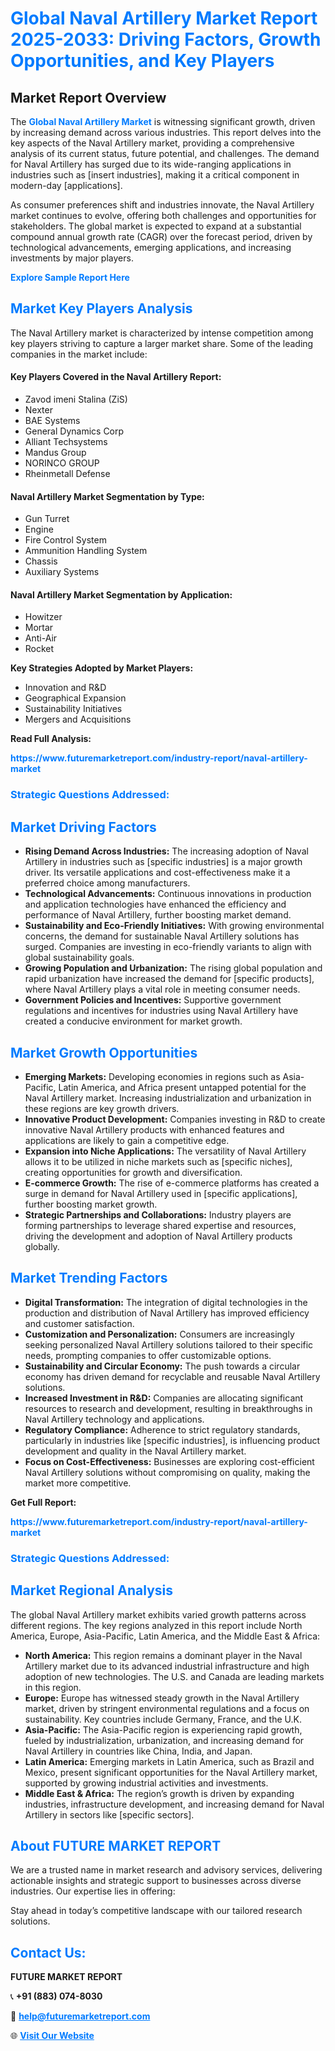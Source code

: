 <h1 style="color: #007BFF;">Global Naval Artillery Market Report 2025-2033: Driving Factors, Growth Opportunities, and Key Players</h1>

<section id="overview">
<h2>Market Report Overview</h2>
<p>The <a href="https://www.futuremarketreport.com/industry-report/naval-artillery-market" style="color: #007BFF; text-decoration: none;"><strong>Global Naval Artillery Market</strong></a> is witnessing significant growth, driven by increasing demand across various industries. This report delves into the key aspects of the Naval Artillery market, providing a comprehensive analysis of its current status, future potential, and challenges. The demand for Naval Artillery has surged due to its wide-ranging applications in industries such as [insert industries], making it a critical component in modern-day [applications].</p>
<p>As consumer preferences shift and industries innovate, the Naval Artillery market continues to evolve, offering both challenges and opportunities for stakeholders. The global market is expected to expand at a substantial compound annual growth rate (CAGR) over the forecast period, driven by technological advancements, emerging applications, and increasing investments by major players.</p>
</section>

<section id="overview">
<p><a href="https://www.futuremarketreport.com/request-sample/reportId=64309" style="color: #007BFF; text-decoration: none;"><strong>Explore Sample Report Here</strong></a></p>
</section>

<section id="key-players">
<h2 style="color: #007BFF;">Market Key Players Analysis</h2>
<p>The Naval Artillery market is characterized by intense competition among key players striving to capture a larger market share. Some of the leading companies in the market include:</p>
<h4>Key Players Covered in the Naval Artillery Report:</h4>
<ul><li>Zavod imeni Stalina (ZiS)</li><li>Nexter</li><li>BAE Systems</li><li>General Dynamics Corp</li><li>Alliant Techsystems</li><li>Mandus Group</li><li>NORINCO GROUP</li><li>Rheinmetall Defense</li></ul>
<h4>Naval Artillery Market Segmentation by Type:</h4>
<ul><li>Gun Turret</li><li>Engine</li><li>Fire Control System</li><li>Ammunition Handling System</li><li>Chassis</li><li>Auxiliary Systems</li></ul>

<h4>Naval Artillery Market Segmentation by Application:</h4>
<ul><li>Howitzer</li><li>Mortar</li><li>Anti-Air</li><li>Rocket</li></ul>
<p><strong>Key Strategies Adopted by Market Players:</strong></p>
<ul>
<li>Innovation and R&D</li>
<li>Geographical Expansion</li>
<li>Sustainability Initiatives</li>
<li>Mergers and Acquisitions</li>
</ul>
</section>

<section>
<p><strong>Read Full Analysis: </strong></p><a href="https://www.futuremarketreport.com/industry-report/naval-artillery-market" style="color: #007BFF; text-decoration: none;"><strong>https://www.futuremarketreport.com/industry-report/naval-artillery-market</strong></a>
<h3 style="color: #007BFF;">Strategic Questions Addressed:</h3>
</section>

<section id="driving-factors">
<h2 style="color: #007BFF;">Market Driving Factors</h2>
<ul>
<li><strong>Rising Demand Across Industries:</strong> The increasing adoption of Naval Artillery in industries such as [specific industries] is a major growth driver. Its versatile applications and cost-effectiveness make it a preferred choice among manufacturers.</li>
<li><strong>Technological Advancements:</strong> Continuous innovations in production and application technologies have enhanced the efficiency and performance of Naval Artillery, further boosting market demand.</li>
<li><strong>Sustainability and Eco-Friendly Initiatives:</strong> With growing environmental concerns, the demand for sustainable Naval Artillery solutions has surged. Companies are investing in eco-friendly variants to align with global sustainability goals.</li>
<li><strong>Growing Population and Urbanization:</strong> The rising global population and rapid urbanization have increased the demand for [specific products], where Naval Artillery plays a vital role in meeting consumer needs.</li>
<li><strong>Government Policies and Incentives:</strong> Supportive government regulations and incentives for industries using Naval Artillery have created a conducive environment for market growth.</li>
</ul>
</section>

<section id="growth-opportunities">
<h2 style="color: #007BFF;">Market Growth Opportunities</h2>
<ul>
<li><strong>Emerging Markets:</strong> Developing economies in regions such as Asia-Pacific, Latin America, and Africa present untapped potential for the Naval Artillery market. Increasing industrialization and urbanization in these regions are key growth drivers.</li>
<li><strong>Innovative Product Development:</strong> Companies investing in R&D to create innovative Naval Artillery products with enhanced features and applications are likely to gain a competitive edge.</li>
<li><strong>Expansion into Niche Applications:</strong> The versatility of Naval Artillery allows it to be utilized in niche markets such as [specific niches], creating opportunities for growth and diversification.</li>
<li><strong>E-commerce Growth:</strong> The rise of e-commerce platforms has created a surge in demand for Naval Artillery used in [specific applications], further boosting market growth.</li>
<li><strong>Strategic Partnerships and Collaborations:</strong> Industry players are forming partnerships to leverage shared expertise and resources, driving the development and adoption of Naval Artillery products globally.</li>
</ul>
</section>

<section id="trending-factors">
<h2 style="color: #007BFF;">Market Trending Factors</h2>
<ul>
<li><strong>Digital Transformation:</strong> The integration of digital technologies in the production and distribution of Naval Artillery has improved efficiency and customer satisfaction.</li>
<li><strong>Customization and Personalization:</strong> Consumers are increasingly seeking personalized Naval Artillery solutions tailored to their specific needs, prompting companies to offer customizable options.</li>
<li><strong>Sustainability and Circular Economy:</strong> The push towards a circular economy has driven demand for recyclable and reusable Naval Artillery solutions.</li>
<li><strong>Increased Investment in R&D:</strong> Companies are allocating significant resources to research and development, resulting in breakthroughs in Naval Artillery technology and applications.</li>
<li><strong>Regulatory Compliance:</strong> Adherence to strict regulatory standards, particularly in industries like [specific industries], is influencing product development and quality in the Naval Artillery market.</li>
<li><strong>Focus on Cost-Effectiveness:</strong> Businesses are exploring cost-efficient Naval Artillery solutions without compromising on quality, making the market more competitive.</li>
</ul>
</section>

<section>
<p><strong>Get Full Report: </strong></p><a href="https://www.futuremarketreport.com/industry-report/naval-artillery-market" style="color: #007BFF; text-decoration: none;"><strong>https://www.futuremarketreport.com/industry-report/naval-artillery-market</strong></a>
<h3 style="color: #007BFF;">Strategic Questions Addressed:</h3>
</section>


<section id="regional-analysis">
<h2 style="color: #007BFF;">Market Regional Analysis</h2>
<p>The global Naval Artillery market exhibits varied growth patterns across different regions. The key regions analyzed in this report include North America, Europe, Asia-Pacific, Latin America, and the Middle East & Africa:</p>
<ul>
<li><strong>North America:</strong> This region remains a dominant player in the Naval Artillery market due to its advanced industrial infrastructure and high adoption of new technologies. The U.S. and Canada are leading markets in this region.</li>
<li><strong>Europe:</strong> Europe has witnessed steady growth in the Naval Artillery market, driven by stringent environmental regulations and a focus on sustainability. Key countries include Germany, France, and the U.K.</li>
<li><strong>Asia-Pacific:</strong> The Asia-Pacific region is experiencing rapid growth, fueled by industrialization, urbanization, and increasing demand for Naval Artillery in countries like China, India, and Japan.</li>
<li><strong>Latin America:</strong> Emerging markets in Latin America, such as Brazil and Mexico, present significant opportunities for the Naval Artillery market, supported by growing industrial activities and investments.</li>
<li><strong>Middle East & Africa:</strong> The region’s growth is driven by expanding industries, infrastructure development, and increasing demand for Naval Artillery in sectors like [specific sectors].</li>
</ul>
</section>

<footer>
<h2 style="color: #007BFF;">About FUTURE MARKET REPORT</h2>
<p>We are a trusted name in market research and advisory services, delivering actionable insights and strategic support to businesses across diverse industries. Our expertise lies in offering:</p>

<p>Stay ahead in today’s competitive landscape with our tailored research solutions.</p>

<h2 style="color: #007BFF;">Contact Us:</h2>
<p><strong>FUTURE MARKET REPORT</strong></p>
<p>📞 <strong>+91 (883) 074-8030</strong></p>
<p>📧 <strong><a href="mailto:help@futuremarketreport.com" style="color: #007BFF;">help@futuremarketreport.com</a></strong></p>
<p>🌐 <strong><a href="https://www.futuremarketreport.com/" style="color: #007BFF;">Visit Our Website</a></strong></p>
</footer>